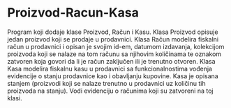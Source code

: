 # Proizvod-Racun-Kasa
Program koji dodaje klase Proizvod, Račun i Kasu.
Klasa Proizvod opisuje jedan proizvod koji se prodaje u prodavnici.
Klasa Račun modelira fiskalni račun u prodavnici i opisan je svojim id-em, datumom izdavanja, kolekcijom proizvoda koji se nalaze na tom računu sa njihovim količinama te oznakom zatvoren koja govori da li je račun zaključen ili je trenutno otvoren.
Klasa Kasa modelira fiskalnu kasu u prodavnici sa funkcionalnostima vođenja evidencije o stanju prodavnice kao i obavljanju kupovine. Kasa je opisana stanjem (proizvodi koji se nalaze trenutno u prodavnici uz količinu tih proizvoda na stanju). Vodi evidenciju o računima koji su zatvoreni na toj klasi.
